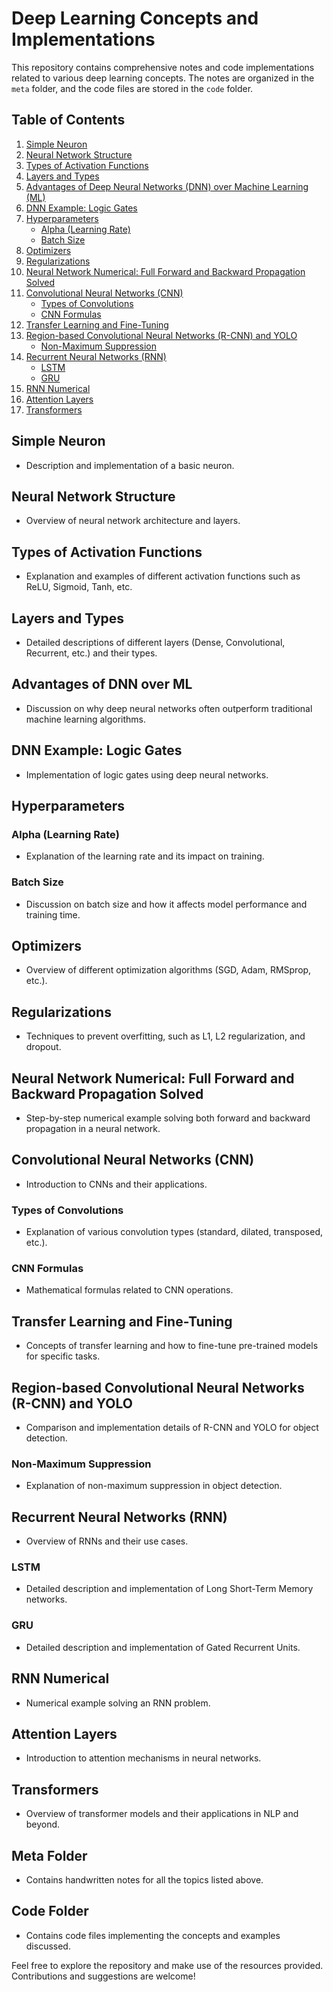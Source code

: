 # Deep Learning Concepts and Implementations

This repository contains comprehensive notes and code implementations related to various deep learning concepts. The notes are organized in the `meta` folder, and the code files are stored in the `code` folder.

## Table of Contents

1. [Simple Neuron](#simple-neuron)
2. [Neural Network Structure](#neural-network-structure)
3. [Types of Activation Functions](#types-of-activation-functions)
4. [Layers and Types](#layers-and-types)
5. [Advantages of Deep Neural Networks (DNN) over Machine Learning (ML)](#advantages-of-dnn-over-ml)
6. [DNN Example: Logic Gates](#dnn-example-logic-gates)
7. [Hyperparameters](#hyperparameters)
   - [Alpha (Learning Rate)](#alpha-learning-rate)
   - [Batch Size](#batch-size)
8. [Optimizers](#optimizers)
9. [Regularizations](#regularizations)
10. [Neural Network Numerical: Full Forward and Backward Propagation Solved](#nn-numerical-full-forward-and-backward-solved)
11. [Convolutional Neural Networks (CNN)](#cnn)
    - [Types of Convolutions](#types-of-convolutions)
    - [CNN Formulas](#cnn-formulas)
12. [Transfer Learning and Fine-Tuning](#transfer-learning-and-fine-tuning)
13. [Region-based Convolutional Neural Networks (R-CNN) and YOLO](#rcnn-and-yolo)
    - [Non-Maximum Suppression](#non-maximum-suppression)
14. [Recurrent Neural Networks (RNN)](#rnn)
    - [LSTM](#lstm)
    - [GRU](#gru)
15. [RNN Numerical](#rnn-numerical)
16. [Attention Layers](#attention-layers)
17. [Transformers](#transformers)

## Simple Neuron
- Description and implementation of a basic neuron.

## Neural Network Structure
- Overview of neural network architecture and layers.

## Types of Activation Functions
- Explanation and examples of different activation functions such as ReLU, Sigmoid, Tanh, etc.

## Layers and Types
- Detailed descriptions of different layers (Dense, Convolutional, Recurrent, etc.) and their types.

## Advantages of DNN over ML
- Discussion on why deep neural networks often outperform traditional machine learning algorithms.

## DNN Example: Logic Gates
- Implementation of logic gates using deep neural networks.

## Hyperparameters
### Alpha (Learning Rate)
- Explanation of the learning rate and its impact on training.

### Batch Size
- Discussion on batch size and how it affects model performance and training time.

## Optimizers
- Overview of different optimization algorithms (SGD, Adam, RMSprop, etc.).

## Regularizations
- Techniques to prevent overfitting, such as L1, L2 regularization, and dropout.

## Neural Network Numerical: Full Forward and Backward Propagation Solved
- Step-by-step numerical example solving both forward and backward propagation in a neural network.

## Convolutional Neural Networks (CNN)
- Introduction to CNNs and their applications.
### Types of Convolutions
- Explanation of various convolution types (standard, dilated, transposed, etc.).

### CNN Formulas
- Mathematical formulas related to CNN operations.

## Transfer Learning and Fine-Tuning
- Concepts of transfer learning and how to fine-tune pre-trained models for specific tasks.

## Region-based Convolutional Neural Networks (R-CNN) and YOLO
- Comparison and implementation details of R-CNN and YOLO for object detection.
### Non-Maximum Suppression
- Explanation of non-maximum suppression in object detection.

## Recurrent Neural Networks (RNN)
- Overview of RNNs and their use cases.
### LSTM
- Detailed description and implementation of Long Short-Term Memory networks.

### GRU
- Detailed description and implementation of Gated Recurrent Units.

## RNN Numerical
- Numerical example solving an RNN problem.

## Attention Layers
- Introduction to attention mechanisms in neural networks.

## Transformers
- Overview of transformer models and their applications in NLP and beyond.

## Meta Folder
- Contains handwritten notes for all the topics listed above.

## Code Folder
- Contains code files implementing the concepts and examples discussed.

Feel free to explore the repository and make use of the resources provided. Contributions and suggestions are welcome!
